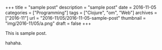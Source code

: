 +++
title = "sample post"
description = "sample post"
date = 2016-11-05
categories = ["Programming"]
tags = ["Clojure", "om", "Web"]
archives = ["2016-11"]
url = "2016-11/05/2016-11-05-sample-post"
thumbnail = "img/2016-11/05/a.png"
draft = false
+++

This is sample post.

<!--more-->

hahaha.

